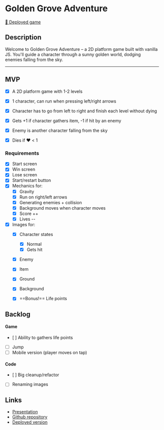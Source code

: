 # Golden Grove Adventure

[🍓 Deployed game](https://golden-grove-adventure.netlify.app/)


## Description
Welcome to Golden Grove Adventure – a 2D platform game built with vanilla JS. You'll guide a character through a sunny golden world, dodging enemies falling from the sky.

---


## MVP
- [x] A 2D platform game with 1-2 levels
- [x] 1 character, can run when pressing left/right arrows
- [x] Character has to go from left to right and finish each level without dying
- [x] Gets +1 if character gathers item, -1 if hit by an enemy
- [x] Enemy is another character falling from the sky
- [x] Dies if ❤️ < 1


### Requirements
- [x] Start screen
- [x] Win screen
- [x] Lose screen
- [x] Start/restart button
- [x] Mechanics for:
	- [x] Gravity
	- [x] Run on right/left arrows
	- [x] Generating enemies + collision
	- [x] Background moves when character moves
	- [x] Score ++
	- [x] Lives --

- [x] Images for:
	- [x] Character states
		- [x] Normal
		- [x] Gets hit
	- [x] Enemy
	- [x] Item
	- [x] Ground
	- [x] Background
	- [x] ==Bonus!== Life points


## Backlog

#### Game
- [ ] Ability to gathers life points
- [ ] Jump
- [ ] Mobile version (player moves on tap)

#### Code
- [ ] Big cleanup/refactor
- [ ] Renaming images

<!-- ## Data structure -->
<!-- _List of classes and methods_ -->

<!-- ## Task -->
<!-- _List of tasks in order of priority_ -->

## Links

- [Presentation](https://docs.google.com/presentation/d/1Odzxkxs961gMwbHBNbeHWFVgBLAfVjiA2fFY6jAuKQM/edit)
- [Github repository](https://github.com/laurasinclair/golden-grove-adventure)
- [Deployed version](https://golden-grove-adventure.netlify.app)